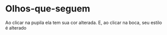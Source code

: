 # Olhos-que-seguem

Ao clicar na pupila ela tem sua cor alterada.
E, ao clicar na boca, seu estilo é alterado
